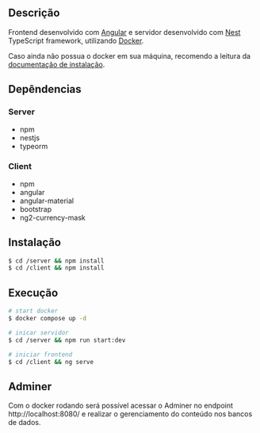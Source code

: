 ## Descrição

Frontend desenvolvido com [Angular](https://angular.io/) e servidor desenvolvido com [Nest](https://github.com/nestjs/nest) TypeScript framework, utilizando [Docker](https://docs.docker.com/).

Caso ainda não possua o docker em sua máquina, recomendo a leitura da [documentação de instalação](https://docs.docker.com/engine/install/).

## Depêndencias

### Server
* npm
* nestjs
* typeorm

### Client
* npm
* angular
* angular-material
* bootstrap
* ng2-currency-mask


## Instalação

```bash
$ cd /server && npm install
$ cd /client && npm install
```

## Execução

```bash
# start docker
$ docker compose up -d

# inicar servidor
$ cd /server && npm run start:dev

# iniciar frontend
$ cd /client && ng serve

```

## Adminer

Com o docker rodando será possível acessar o Adminer no endpoint http://localhost:8080/ e realizar o gerenciamento do conteúdo nos bancos de dados.
